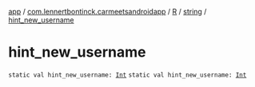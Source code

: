 [app](../../../index.md) / [com.lennertbontinck.carmeetsandroidapp](../../index.md) / [R](../index.md) / [string](index.md) / [hint_new_username](./hint_new_username.md)

# hint_new_username

`static val hint_new_username: `[`Int`](https://kotlinlang.org/api/latest/jvm/stdlib/kotlin/-int/index.html)
`static val hint_new_username: `[`Int`](https://kotlinlang.org/api/latest/jvm/stdlib/kotlin/-int/index.html)